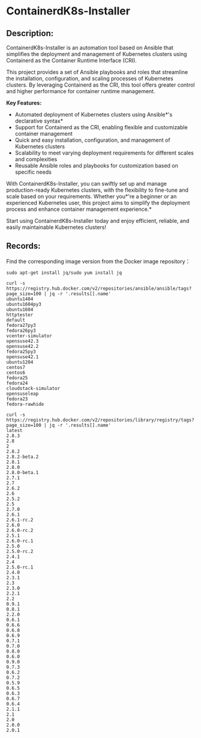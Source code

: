# ContainerdK8s-Installer



## Description: 

ContainerdK8s-Installer is an automation tool based on Ansible that simplifies the deployment and management of Kubernetes clusters using Containerd as the Container Runtime Interface (CRI). 

This project provides a set of Ansible playbooks and roles that streamline the installation, configuration, and scaling processes of Kubernetes clusters. By leveraging Containerd as the CRI, this tool offers greater control and higher performance for container runtime management. 

**Key Features:** 

- Automated deployment of Kubernetes clusters using Ansible*'s declarative syntax* 
- Support for Containerd as the CRI, enabling flexible and customizable container management 
- Quick and easy installation, configuration, and management of Kubernetes clusters 
- Scalability to meet varying deployment requirements for different scales and complexities
- Reusable Ansible roles and playbooks for customization based on specific needs 

With ContainerdK8s-Installer, you can swiftly set up and manage production-ready Kubernetes clusters, with the flexibility to fine-tune and scale based on your requirements. Whether you*'re a beginner or an experienced Kubernetes user, this project aims to simplify the deployment process and enhance container management experience.* 

Start using ContainerdK8s-Installer today and enjoy efficient, reliable, and easily maintainable Kubernetes clusters!



## Records:

Find the corresponding image version from the Docker image repository：

```
sudo apt-get install jq/sudo yum install jq

curl -s https://registry.hub.docker.com/v2/repositories/ansible/ansible/tags?page_size=100 | jq -r '.results[].name'
ubuntu1404
ubuntu1604py3
ubuntu1604
httptester
default
fedora27py3
fedora26py3
vcenter-simulator
opensuse42.3
opensuse42.2
fedora25py3
opensuse42.1
ubuntu1204
centos7
centos6
fedora25
fedora24
cloudstack-simulator
opensuseleap
fedora23
fedora-rawhide

curl -s https://registry.hub.docker.com/v2/repositories/library/registry/tags?page_size=100 | jq -r '.results[].name'
latest
2.8.3
2.8
2
2.8.2
2.8.2-beta.2
2.8.1
2.8.0
2.8.0-beta.1
2.7.1
2.7
2.6.2
2.6
2.5.2
2.5
2.7.0
2.6.1
2.6.1-rc.2
2.6.0
2.6.0-rc.2
2.5.1
2.6.0-rc.1
2.5.0
2.5.0-rc.2
2.4.1
2.4
2.5.0-rc.1
2.4.0
2.3.1
2.3
2.3.0
2.2.1
2.2
0.9.1
0.8.1
2.2.0
0.6.1
0.6.6
0.6.8
0.6.9
0.7.1
0.7.0
0.8.0
0.6.0
0.9.0
0.7.3
0.6.2
0.7.2
0.5.9
0.6.5
0.6.3
0.6.7
0.6.4
2.1.1
2.1
2.0
2.0.0
2.0.1
```

